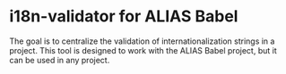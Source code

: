 # i18n-validator for ALIAS Babel

The goal is to centralize the validation of internationalization strings in a project. This tool is designed to work with the ALIAS Babel project, but it can be used in any project.

